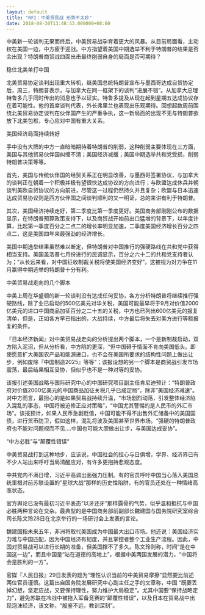 ```yaml
---
layout: default
title: "RFI：中美贸易战 形势不太妙"
date: 2018-08-30T13:48:53.000000+08:00
---
```


中美新一轮谈判无果而终后，中美贸易战孕育着更大的风暴。从目前局面看，主动权在美国一边，中方疲于迎战。中方指望着美国中期选举不利于特朗普的结果是否会出现？特朗普商贸战四面出击最终削弱自身的局面是否可期待？

稳住北美单打中国

北美贸易协定谈判出现重大转机，继美国总统特朗普宣布与墨西哥达成自贸协定后，周三，特朗普表示，与加拿大在同一框架下的谈判“进展不错”。从加拿大总理特鲁多几乎同时传出的消息也予以证实。特鲁多提及从现在起到星期五达成协议存在着可能性。他的首席谈判代表，外长弗里兰也表现出乐观期待。回想起数周前围绕北美贸易协定谈判在伙伴国产生的严重争执，这一新局面的出现不无与特朗普欲放下北美包袱，专心应对中国有重大关系。

美国经济局面持续转好

手中没有大牌的中方一直暗暗期待着特朗普的削弱，这种削弱主要体现在三方面，美国与其他贸易伙伴国纠缠不清；美国经济减缓；美国中期选举共和党受损，削弱特朗普决策等等。

首先，美国与传统伙伴国的经贸关系正在明显改善，与墨西哥签署协议，与加拿大的谈判正在朝着一个积极并极有望很快达成协议的方向进行；与欧盟达成休兵并朝谈判美欧自贸协议的方向前进，尽管这一过程仍然持久并且复杂；欧盟与日本迅速达成贸易协议则是西方伙伴国之间谈判顺利的又一明证，总的来讲有利于特朗普。

其次，美国经济持续走好，第二季度比第一季度更好。美国商务部刚刚公布的数据显示，在特朗普预算政策支持下，以及商贸战开始前出口猛增的背景下，以年度计算，比起第一季度百分之二点二的增长率明显加速，二季度美国经济增长百分之四点二，这是美国四年来最强劲的经济增长。

美国中期选举结果虽然难以断定，但特朗普对中国推行的强硬路线在共和党中获得相当支持。美国盖洛普七月份进行的民调显示，百分之六十二的共和党支持者认为；“从长远来看，对中国征收制裁关税将使美国经济变好”，这被视为对力争在11月赢得中期选举的特朗普十分有利。

中美贸易战走向的几个脚本

中美上周在华盛顿的新一轮谈判没有达成任何妥协，各方分析特朗普将继续推行强硬路线，除了业已启动的500亿美元对华关税，美国可能最早将于9月对价值2000亿美元的进口中国商品加征百分之二十五的关税，中方也已列出600亿美元的报复清单，但是，正如各方早已指出的，大战持续，中方最后将失去对美方进行等额报复的条件。

『日本经济新闻』对中美贸易战走向的分析提出两个脚本，一个是新制裁启动，双方陷入泥沼，但从分析看，中方陷的更深，“但中国碍于情面不肯向美国低头。即使愿意扩大美国农产品和能源进口，也不会在美国所要求的结构性问题上做出让步，例如废除『中国制造2025』等等”；该报设想的另一个脚本是商贸战引发市场震荡，最后结果相互妥协，但似乎也不是一种对等的妥协。

该报引述美国战略与国际研究中心的中国研究项目副主任肯尼迪预计：“特朗普政府对价值2000亿美元的中国商品加征关税几乎已成定局“，除非”美国经济减速“。对中方而言，最担心的是如果贸易战持续升温，“市场剧烈动荡，引发整体经济陷入混乱的事态，中国将被迫修正应对策略”，“中国尤其警惕的是人民币的外汇市场”。该报预计，如果人民币急剧贬值，中国可能不得不出售外汇储备中的美国国债，进行货币防卫，假如这样，混乱将波及美国甚至世界市场。“强硬的特朗普政府也不能对问题视而不见….中国也可能大胆做出让步，与美国达成妥协”。

“中方必胜”与“颠覆性错误“

中美贸易战打到这种地步，应该说，中国社会的担心与日俱增，学界、经济界已有不少人站出来呼吁当局清醒应对，有许多更抱持悲观态度。

中共党内不满日增，习近平高调出面强力压制。有的官员呼吁中国当心落入美国总统里根对前苏联设置的”星球大战“那样的历史性陷阱，有的官员还处在一种情绪高涨状态。

官方舆论已没有最初习近平表态“以牙还牙”那样露骨的气势，似乎温和抵抗与中国必胜两种言论在交杂。最典型的是中国商务部前副部长魏建国与国务院研究室综合司长陈文玲28日在北京举行的一场研讨会上发表的言论。

魏建国指未来五年，非洲将取代美国成为中国最大出口市场。他还说：美国经济实力难与中国匹配，因为中国经济有韧度，并且掌控者整个工业生产流程。因此，中国对贸易战可以进行长期的准备，但美国撑不了多久。陈文玲则称，时间“是在中国这一边”，而且中国是“站在道德的高地上”，根据中美两国发展的潜力，“中国将会是胜利的一方”。

官媒『人民日报』29日发表的题为“理性认识当前的中美贸易摩擦”显然要比前述两位官员谨慎。这篇出自国务院发展研究中心副主任之手的文章称，中国 “既要丢掉幻想，坚定应战，又要保持理性，努力维护大局稳定”。尤其中国要“保持战略定力”，避免苏联在冷战中被拖入军备竞赛的“颠覆性错误”，以及日本在贸易战中出现泡沫经济，该文称，“殷鉴不远，教训深刻”。

